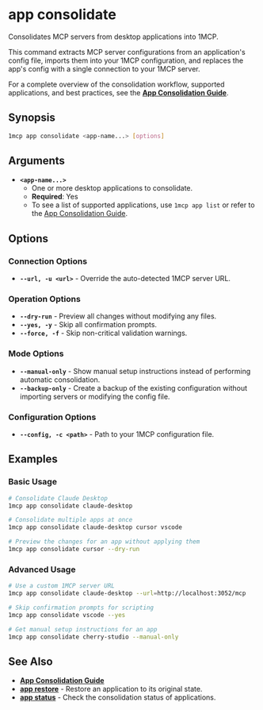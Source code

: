 # app consolidate

Consolidates MCP servers from desktop applications into 1MCP.

This command extracts MCP server configurations from an application's config file, imports them into your 1MCP configuration, and replaces the app's config with a single connection to your 1MCP server.

For a complete overview of the consolidation workflow, supported applications, and best practices, see the **[App Consolidation Guide](../../guide/app-consolidation.md)**.

## Synopsis

```bash
1mcp app consolidate <app-name...> [options]
```

## Arguments

- **`<app-name...>`**
  - One or more desktop applications to consolidate.
  - **Required**: Yes
  - To see a list of supported applications, use `1mcp app list` or refer to the [App Consolidation Guide](../../guide/app-consolidation.md#supported-applications).

## Options

### Connection Options

- **`--url, -u <url>`** - Override the auto-detected 1MCP server URL.

### Operation Options

- **`--dry-run`** - Preview all changes without modifying any files.
- **`--yes, -y`** - Skip all confirmation prompts.
- **`--force, -f`** - Skip non-critical validation warnings.

### Mode Options

- **`--manual-only`** - Show manual setup instructions instead of performing automatic consolidation.
- **`--backup-only`** - Create a backup of the existing configuration without importing servers or modifying the config file.

### Configuration Options

- **`--config, -c <path>`** - Path to your 1MCP configuration file.

## Examples

### Basic Usage

```bash
# Consolidate Claude Desktop
1mcp app consolidate claude-desktop

# Consolidate multiple apps at once
1mcp app consolidate claude-desktop cursor vscode

# Preview the changes for an app without applying them
1mcp app consolidate cursor --dry-run
```

### Advanced Usage

```bash
# Use a custom 1MCP server URL
1mcp app consolidate claude-desktop --url=http://localhost:3052/mcp

# Skip confirmation prompts for scripting
1mcp app consolidate vscode --yes

# Get manual setup instructions for an app
1mcp app consolidate cherry-studio --manual-only
```

## See Also

- **[App Consolidation Guide](../../guide/app-consolidation.md)**
- **[app restore](./restore.md)** - Restore an application to its original state.
- **[app status](./status.md)** - Check the consolidation status of applications.
